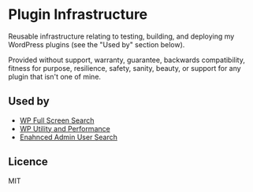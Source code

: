 # Plugin Infrastructure

Reusable infrastructure relating to testing, building, and deploying my WordPress plugins (see the "Used by" section below).

Provided without support, warranty, guarantee, backwards compatibility, fitness for purpose, resilience, safety, sanity, beauty, or support for any plugin that isn't one of mine.

## Used by

-   [WP Full Screen Search](https://github.com/mayankmajeji/wp-full-screen-search)
-   [WP Utility and Performance](https://github.com/mayankmajeji/wp-utility-and-performance)
-   [Enahnced Admin User Search](https://github.com/mayankmajeji/enhanced-admin-user-search)

## Licence

MIT
